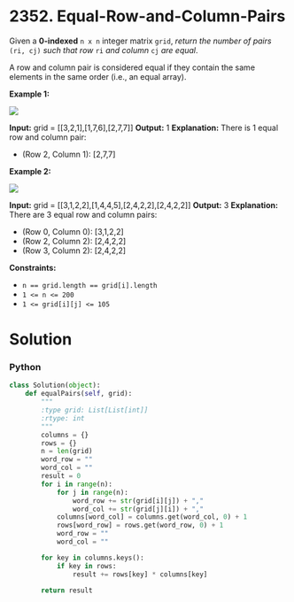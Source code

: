 # 2352. Equal-Row-and-Column-Pairs

Given a  **0-indexed**  `n x n`  integer matrix  `grid`,  _return the number of pairs_ `(ri, cj)` _such that row_ `ri` _and column_ `cj` _are equal_.

A row and column pair is considered equal if they contain the same elements in the same order (i.e., an equal array).

**Example 1:**

![](https://assets.leetcode.com/uploads/2022/06/01/ex1.jpg)

**Input:** grid = [[3,2,1],[1,7,6],[2,7,7]]
**Output:** 1
**Explanation:** There is 1 equal row and column pair:
- (Row 2, Column 1): [2,7,7]

**Example 2:**

![](https://assets.leetcode.com/uploads/2022/06/01/ex2.jpg)

**Input:** grid = [[3,1,2,2],[1,4,4,5],[2,4,2,2],[2,4,2,2]]
**Output:** 3
**Explanation:** There are 3 equal row and column pairs:
- (Row 0, Column 0): [3,1,2,2]
- (Row 2, Column 2): [2,4,2,2]
- (Row 3, Column 2): [2,4,2,2]

**Constraints:**

-   `n == grid.length == grid[i].length`
-   `1 <= n <= 200`
-   `1 <= grid[i][j] <= 105`

# Solution

### Python

```python
class Solution(object):
    def equalPairs(self, grid):
        """
        :type grid: List[List[int]]
        :rtype: int
        """
        columns = {}
        rows = {}
        n = len(grid)
        word_row = ""
        word_col = ""
        result = 0
        for i in range(n):
            for j in range(n):
                word_row += str(grid[i][j]) + ","  
                word_col += str(grid[j][i]) + ","  
            columns[word_col] = columns.get(word_col, 0) + 1
            rows[word_row] = rows.get(word_row, 0) + 1
            word_row = ""
            word_col = ""

        for key in columns.keys():
            if key in rows:
                result += rows[key] * columns[key]

        return result
```